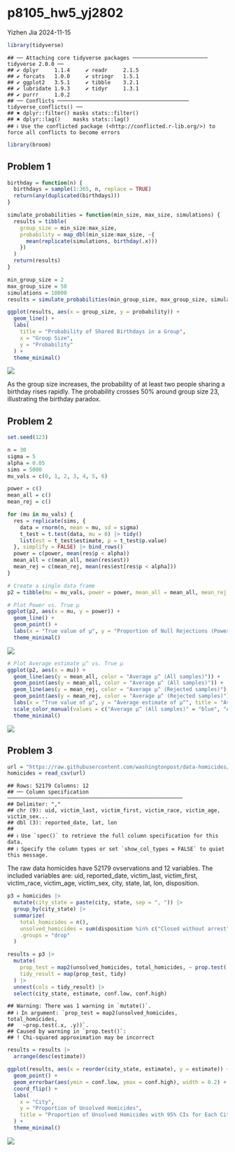 p8105_hw5_yj2802
================
Yizhen Jia
2024-11-15

``` r
library(tidyverse)
```

    ## ── Attaching core tidyverse packages ──────────────────────── tidyverse 2.0.0 ──
    ## ✔ dplyr     1.1.4     ✔ readr     2.1.5
    ## ✔ forcats   1.0.0     ✔ stringr   1.5.1
    ## ✔ ggplot2   3.5.1     ✔ tibble    3.2.1
    ## ✔ lubridate 1.9.3     ✔ tidyr     1.3.1
    ## ✔ purrr     1.0.2     
    ## ── Conflicts ────────────────────────────────────────── tidyverse_conflicts() ──
    ## ✖ dplyr::filter() masks stats::filter()
    ## ✖ dplyr::lag()    masks stats::lag()
    ## ℹ Use the conflicted package (<http://conflicted.r-lib.org/>) to force all conflicts to become errors

``` r
library(broom)
```

## Problem 1

``` r
birthday = function(n) {
  birthdays = sample(1:365, n, replace = TRUE)
  return(any(duplicated(birthdays)))
}

simulate_probabilities = function(min_size, max_size, simulations) {
  results = tibble(
    group_size = min_size:max_size,
    probability = map_dbl(min_size:max_size, ~{
      mean(replicate(simulations, birthday(.x)))
    })
  )
  return(results)
}

min_group_size = 2
max_group_size = 50
simulations = 10000
results = simulate_probabilities(min_group_size, max_group_size, simulations)

ggplot(results, aes(x = group_size, y = probability)) +
  geom_line() +
  labs(
    title = "Probability of Shared Birthdays in a Group",
    x = "Group Size",
    y = "Probability"
  ) +
  theme_minimal()
```

![](p8105_hw5_yj280_files/figure-gfm/unnamed-chunk-2-1.png)<!-- -->

As the group size increases, the probability of at least two people
sharing a birthday rises rapidly. The probability crosses 50% around
group size 23, illustrating the birthday paradox.

## Problem 2

``` r
set.seed(123)

n = 30
sigma = 5
alpha = 0.05
sims = 5000
mu_vals = c(0, 1, 2, 3, 4, 5, 6)

power = c()
mean_all = c()
mean_rej = c()

for (mu in mu_vals) {
  res = replicate(sims, {
    data = rnorm(n, mean = mu, sd = sigma)
    t_test = t.test(data, mu = 0) |> tidy()
    list(est = t_test$estimate, p = t_test$p.value)
  }, simplify = FALSE) |> bind_rows()
  power = c(power, mean(res$p < alpha))
  mean_all = c(mean_all, mean(res$est))
  mean_rej = c(mean_rej, mean(res$est[res$p < alpha]))
}

# Create a single data frame
p2 = tibble(mu = mu_vals, power = power, mean_all = mean_all, mean_rej = mean_rej)

# Plot Power vs. True μ
ggplot(p2, aes(x = mu, y = power)) +
  geom_line() +
  geom_point() +
  labs(x = "True value of μ", y = "Proportion of Null Rejections (Power)", title = "Power vs. Effect Size (True μ)") +
  theme_minimal()
```

![](p8105_hw5_yj280_files/figure-gfm/unnamed-chunk-3-1.png)<!-- -->

``` r
# Plot Average estimate μ^ vs. True μ
ggplot(p2, aes(x = mu)) +
  geom_line(aes(y = mean_all, color = "Average μ^ (All samples)")) +
  geom_point(aes(y = mean_all, color = "Average μ^ (All samples)")) +
  geom_line(aes(y = mean_rej, color = "Average μ^ (Rejected samples)"), linetype = "dashed") +
  geom_point(aes(y = mean_rej, color = "Average μ^ (Rejected samples)")) +
  labs(x = "True value of μ", y = "Average estimate of μ^", title = "Average μ^ vs. True μ") +
  scale_color_manual(values = c("Average μ^ (All samples)" = "blue", "Average μ^ (Rejected samples)" = "red")) +
  theme_minimal()
```

![](p8105_hw5_yj280_files/figure-gfm/unnamed-chunk-3-2.png)<!-- -->

## Problem 3

``` r
url = "https://raw.githubusercontent.com/washingtonpost/data-homicides/master/homicide-data.csv"
homicides = read_csv(url)
```

    ## Rows: 52179 Columns: 12
    ## ── Column specification ────────────────────────────────────────────────────────
    ## Delimiter: ","
    ## chr (9): uid, victim_last, victim_first, victim_race, victim_age, victim_sex...
    ## dbl (3): reported_date, lat, lon
    ## 
    ## ℹ Use `spec()` to retrieve the full column specification for this data.
    ## ℹ Specify the column types or set `show_col_types = FALSE` to quiet this message.

The raw data homicides have 52179 ovservations and 12 variables. The
included variables are: uid, reported_date, victim_last, victim_first,
victim_race, victim_age, victim_sex, city, state, lat, lon, disposition.

``` r
p3 = homicides |>
  mutate(city_state = paste(city, state, sep = ", ")) |>
  group_by(city_state) |>
  summarize(
    total_homicides = n(),
    unsolved_homicides = sum(disposition %in% c("Closed without arrest", "Open/No arrest")),
    .groups = "drop"
  )

results = p3 |>
  mutate(
    prop_test = map2(unsolved_homicides, total_homicides, ~ prop.test(.x, .y)),
    tidy_result = map(prop_test, tidy)
  ) |>
  unnest(cols = tidy_result) |>
  select(city_state, estimate, conf.low, conf.high)
```

    ## Warning: There was 1 warning in `mutate()`.
    ## ℹ In argument: `prop_test = map2(unsolved_homicides, total_homicides,
    ##   ~prop.test(.x, .y))`.
    ## Caused by warning in `prop.test()`:
    ## ! Chi-squared approximation may be incorrect

``` r
results = results |>
  arrange(desc(estimate))

ggplot(results, aes(x = reorder(city_state, estimate), y = estimate)) +
  geom_point() +
  geom_errorbar(aes(ymin = conf.low, ymax = conf.high), width = 0.2) +
  coord_flip() +
  labs(
    x = "City",
    y = "Proportion of Unsolved Homicides",
    title = "Proportion of Unsolved Homicides with 95% CIs for Each City"
  ) +
  theme_minimal()
```

![](p8105_hw5_yj280_files/figure-gfm/unnamed-chunk-5-1.png)<!-- -->
